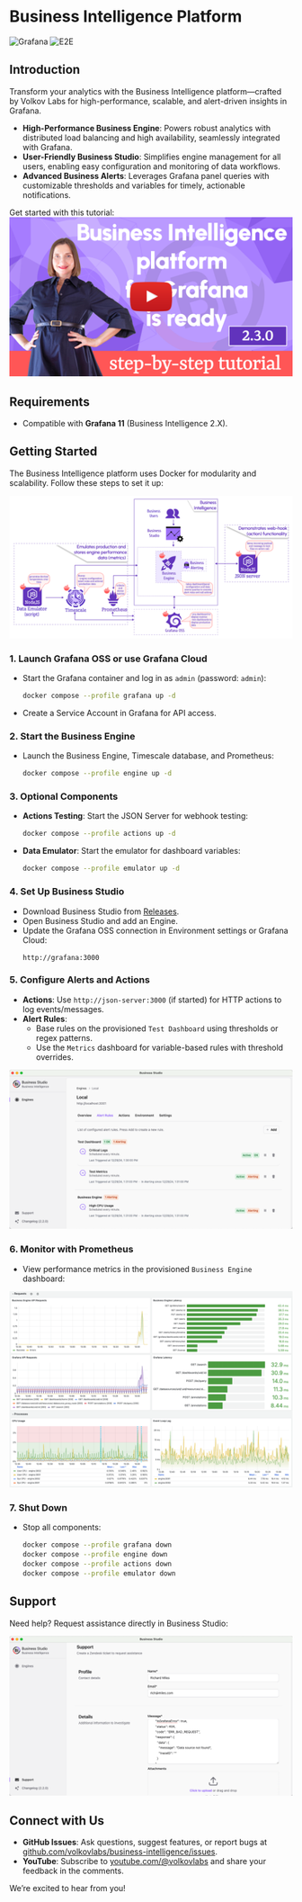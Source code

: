 # Business Intelligence Platform

![Grafana](https://img.shields.io/badge/Grafana-11.5-orange)
![E2E](https://github.com/volkovlabs/business-intelligence/workflows/E2E/badge.svg)

## Introduction

Transform your analytics with the Business Intelligence platform—crafted by Volkov Labs for high-performance, scalable, and alert-driven insights in Grafana.

- **High-Performance Business Engine**: Powers robust analytics with distributed load balancing and high availability, seamlessly integrated with Grafana.
- **User-Friendly Business Studio**: Simplifies engine management for all users, enabling easy configuration and monitoring of data workflows.
- **Advanced Business Alerts**: Leverages Grafana panel queries with customizable thresholds and variables for timely, actionable notifications.

Get started with this tutorial:  
[![How to Get Started with Business Intelligence Platform 2.3.0 | Tutorial for Beginners](https://raw.githubusercontent.com/VolkovLabs/business-intelligence/main/img/installation.png)](https://youtu.be/KM5a2qzlOak)

## Requirements

- Compatible with **Grafana 11** (Business Intelligence 2.X).

## Getting Started

The Business Intelligence platform uses Docker for modularity and scalability. Follow these steps to set it up:

![Architecture](https://raw.githubusercontent.com/VolkovLabs/business-intelligence/main/img/getting-started.png)

### 1. Launch Grafana OSS or use Grafana Cloud

- Start the Grafana container and log in as `admin` (password: `admin`):
  ```bash
  docker compose --profile grafana up -d
  ```
- Create a Service Account in Grafana for API access.

### 2. Start the Business Engine

- Launch the Business Engine, Timescale database, and Prometheus:
  ```bash
  docker compose --profile engine up -d
  ```

### 3. Optional Components

- **Actions Testing**: Start the JSON Server for webhook testing:
  ```bash
  docker compose --profile actions up -d
  ```
- **Data Emulator**: Start the emulator for dashboard variables:
  ```bash
  docker compose --profile emulator up -d
  ```

### 4. Set Up Business Studio

- Download Business Studio from [Releases](https://github.com/VolkovLabs/business-intelligence/releases).
- Open Business Studio and add an Engine.
- Update the Grafana OSS connection in Environment settings or Grafana Cloud:
  ```
  http://grafana:3000
  ```

### 5. Configure Alerts and Actions

- **Actions**: Use `http://json-server:3000` (if started) for HTTP actions to log events/messages.
- **Alert Rules**:
  - Base rules on the provisioned `Test Dashboard` using thresholds or regex patterns.
  - Use the `Metrics` dashboard for variable-based rules with threshold overrides.

![Engine Alerts](https://raw.githubusercontent.com/VolkovLabs/business-intelligence/main/img/overview.png)

### 6. Monitor with Prometheus

- View performance metrics in the provisioned `Business Engine` dashboard:

![Prometheus Metrics](https://raw.githubusercontent.com/VolkovLabs/business-intelligence/main/img/prometheus.png)

### 7. Shut Down

- Stop all components:
  ```bash
  docker compose --profile grafana down
  docker compose --profile engine down
  docker compose --profile actions down
  docker compose --profile emulator down
  ```

## Support

Need help? Request assistance directly in Business Studio:

![Support](https://raw.githubusercontent.com/VolkovLabs/business-intelligence/main/img/support.png)

## Connect with Us

- **GitHub Issues**: Ask questions, suggest features, or report bugs at [github.com/volkovlabs/business-intelligence/issues](https://github.com/volkovlabs/business-intelligence/issues).
- **YouTube**: Subscribe to [youtube.com/@volkovlabs](https://youtube.com/@volkovlabs) and share your feedback in the comments.

We’re excited to hear from you!
